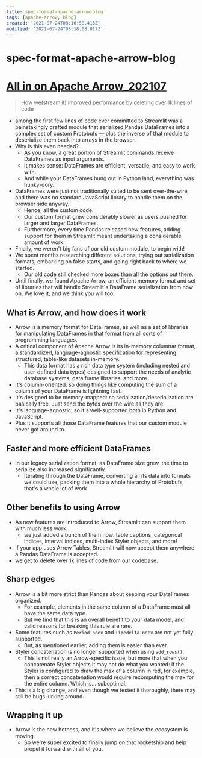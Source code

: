 ```yaml
---
title: spec-format-apache-arrow-blog
tags: [apache-arrow, blog]
created: '2021-07-24T08:16:58.416Z'
modified: '2021-07-24T08:18:08.017Z'
---
```


# spec-format-apache-arrow-blog

# [All in on Apache Arrow_202107](https://blog.streamlit.io/all-in-on-apache-arrow/)

> How we(streamlit) improved performance by deleting over 1k lines of code

- among the first few lines of code ever committed to Streamlit was a painstakingly crafted module that serialized Pandas DataFrames into a complex set of custom Protobufs — plus the inverse of that module to deserialize them back into arrays in the browser.
- Why is this even needed? 
  - As you know, a great portion of Streamlit commands receive DataFrames as input arguments. 
  - It makes sense: DataFrames are efficient, versatile, and easy to work with.
  - And while your DataFrames hung out in Python land, everything was hunky-dory.
- DataFrames were just not traditionally suited to be sent over-the-wire, and there was no standard JavaScript library to handle them on the browser side anyway. 
  - Hence, all the custom code.
  - Our custom format grew considerably slower as users pushed for larger and larger DataFrames. 
  - Furthermore, every time Pandas released new features, adding support for them in Streamlit meant undertaking a considerable amount of work. 
- Finally, we weren't big fans of our old custom module, to begin with!
- We spent months researching different solutions, trying out serialization formats, embarking on false starts, and going right back to where we started. 
  - Our old code still checked more boxes than all the options out there.
- Until finally, we found Apache Arrow, an efficient memory format and set of libraries that will handle Streamlit's DataFrame serialization from now on. We love it, and we think you will too.

## What is Arrow, and how does it work

- Arrow is a memory format for DataFrames, as well as a set of libraries for manipulating DataFrames in that format from all sorts of programming languages.
- A critical component of Apache Arrow is its in-memory columnar format, a standardized, language-agnostic specification for representing structured, table-like datasets in-memory. 
  - This data format has a rich data type system (including nested and user-defined data types) designed to support the needs of analytic database systems, data frame libraries, and more.
- It's column-oriented: so doing things like computing the sum of a column of your DataFrame is lightning fast.
- It's designed to be memory-mapped: so serialization/deserialization are basically free. Just send the bytes over the wire as they are.
- It's language-agnostic: so it's well-supported both in Python and JavaScript.
- Plus it supports all those DataFrame features that our custom module never got around to. 

## Faster and more efficient DataFrames

- In our legacy serialization format, as DataFrame size grew, the time to serialize also increased significantly. 
  - Iterating through the DataFrame, converting all its data into formats we could use, packing them into a whole hierarchy of Protobufs, that's a whole lot of work 

## Other benefits to using Arrow

- As new features are introduced to Arrow, Streamlit can support them with much less work. 
  - we just added a bunch of them now: table captions, categorical indices, interval indices, multi-index Styler objects, and more!
- If your app uses Arrow Tables, Streamlit will now accept them anywhere a Pandas DataFrame is accepted. 
- we get to delete over 1k lines of code from our codebase. 

## Sharp edges

- Arrow is a bit more strict than Pandas about keeping your DataFrames organized. 
  - For example, elements in the same column of a DataFrame must all have the same data type. 
  - But we find that this is an overall benefit to your data model, and valid reasons for breaking this rule are rare.
- Some features such as `PeriodIndex` and `TimedeltaIndex` are not yet fully supported. 
  - But, as mentioned earlier, adding them is easier than ever.
- Styler concatenation is no longer supported when using `add_rows()`. 
  - This is not really an Arrow-specific issue, but more that when you concatenate Styler objects it may not do what you wanted: if the Styler is configured to draw the max of a column in red, for example, then a correct concatenation would require recomputing the max for the entire column. Which is... suboptimal.
- This is a big change, and even though we tested it thoroughly, there may still be bugs lurking around.

## Wrapping it up

- Arrow is the new hotness, and it's where we believe the ecosystem is moving. 
  - So we're super excited to finally jump on that rocketship and help propel it forward with all of you.
